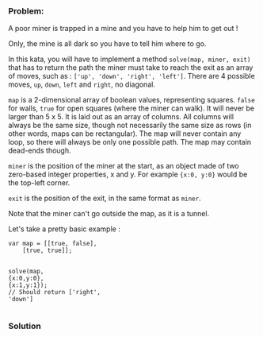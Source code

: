 ### Problem:
<p>A poor miner is trapped in a mine and you have to help him to get out !</p>
<p>Only, the mine is all dark so you have to tell him where to go.</p>
<p>In this kata, you will have to implement a method <code>solve(map, miner, exit)</code> that has to return the path the miner must take to reach the exit as an array of moves, such as : <code>[&apos;up&apos;, &apos;down&apos;, &apos;right&apos;, &apos;left&apos;]</code>. There are 4 possible moves, <code>up</code>, <code>down</code>, <code>left</code> and <code>right</code>, no diagonal.</p>
<p><code>map</code> is a 2-dimensional array of boolean values, representing squares. <code>false</code> for walls, <code>true</code> for open squares (where the miner can walk). It will never be larger than 5 x 5. It is laid out as an array of columns. All columns will always be the same size, though not necessarily the same size as rows (in other words, maps can be rectangular). The map will never contain any loop, so there will always be only one possible path. The map may contain dead-ends though.</p>
<p><code>miner</code> is the position of the miner at the start, as an object made of two zero-based integer properties, x and y. For example <code>{x:0, y:0}</code> would be the top-left corner.</p>
<p><code>exit</code> is the position of the exit, in the same format as <code>miner</code>.</p>
<p>Note that the miner can&apos;t go outside the map, as it is a tunnel.</p>
<p>Let&apos;s take a pretty basic example :</p>
<pre><code class="language-javascript"><span class="hljs-keyword">var</span> map = [[<span class="hljs-literal">true</span>, <span class="hljs-literal">false</span>],
    [<span class="hljs-literal">true</span>, <span class="hljs-literal">true</span>]];

solve(map, {<span class="hljs-attr">x</span>:<span class="hljs-number">0</span>,<span class="hljs-attr">y</span>:<span class="hljs-number">0</span>}, {<span class="hljs-attr">x</span>:<span class="hljs-number">1</span>,<span class="hljs-attr">y</span>:<span class="hljs-number">1</span>});
<span class="hljs-comment">// Should return [&apos;right&apos;, &apos;down&apos;]</span></code></pre>
<pre style="display: none;"><code class="language-python">map = [[<span class="hljs-literal">True</span>, <span class="hljs-literal">False</span>],
    [<span class="hljs-literal">True</span>, <span class="hljs-literal">True</span>]];

solve(map, {<span class="hljs-string">&apos;x&apos;</span>:<span class="hljs-number">0</span>,<span class="hljs-string">&apos;y&apos;</span>:<span class="hljs-number">0</span>}, {<span class="hljs-string">&apos;x&apos;</span>:<span class="hljs-number">1</span>,<span class="hljs-string">&apos;y&apos;</span>:<span class="hljs-number">1</span>})
// Should <span class="hljs-keyword">return</span> [<span class="hljs-string">&apos;right&apos;</span>, <span class="hljs-string">&apos;down&apos;</span>]</code></pre>
<pre style="display: none;"><code class="language-ruby">map = [[<span class="hljs-literal">true</span>, <span class="hljs-literal">false</span>],
    [<span class="hljs-literal">true</span>, <span class="hljs-literal">true</span>]];

solve(map, {<span class="hljs-string">&apos;x&apos;</span>=&gt;<span class="hljs-number">0</span>,<span class="hljs-string">&apos;y&apos;</span>=&gt;<span class="hljs-number">0</span>}, {<span class="hljs-string">&apos;x&apos;</span>=&gt;<span class="hljs-number">1</span>,<span class="hljs-string">&apos;y&apos;</span>=&gt;<span class="hljs-number">1</span>})
<span class="hljs-comment"># Should return [&apos;right&apos;, &apos;down&apos;]</span></code></pre>
<pre style="display: none;"><code class="language-haskell"><span class="hljs-title">let</span> map = [[<span class="hljs-type">True</span>, <span class="hljs-type">False</span>],
           [<span class="hljs-type">True</span>, <span class="hljs-type">True</span>]]

<span class="hljs-title">solve</span> map (<span class="hljs-number">0</span>,<span class="hljs-number">0</span>) (<span class="hljs-number">1</span>,<span class="hljs-number">1</span>)
<span class="hljs-comment">-- Should return [R, D]</span></code></pre>

### Solution